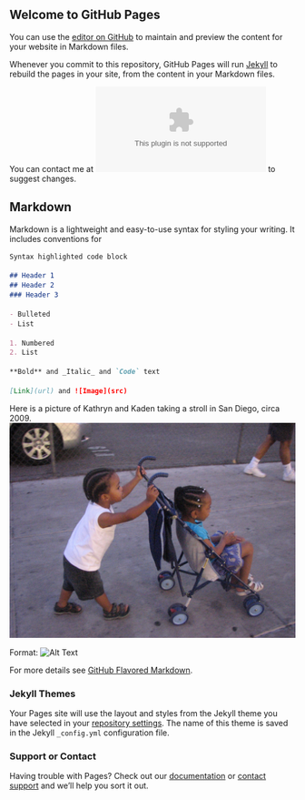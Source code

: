## Welcome to GitHub Pages

You can use the [editor on GitHub](https://github.com/kdn2349/constantine/edit/gh-pages/index.md) to maintain and preview the content for your website in Markdown files.

Whenever you commit to this repository, GitHub Pages will run [Jekyll](https://jekyllrb.com/) to rebuild the pages in your site, from the content in your Markdown files.

You can contact me at ![Kevin Morgan](kevingmorgan@gmail.com) to suggest changes.

## Markdown

Markdown is a lightweight and easy-to-use syntax for styling your writing. It includes conventions for

```markdown
Syntax highlighted code block

## Header 1
## Header 2
### Header 3

- Bulleted
- List

1. Numbered
2. List

**Bold** and _Italic_ and `Code` text

[Link](url) and ![Image](src)
```
Here is a picture of Kathryn and Kaden taking a stroll in San Diego, circa 2009.
![Kathryn and Kaden](/images/katykaden_stroll.jpeg)

Format: ![Alt Text](url)


For more details see [GitHub Flavored Markdown](https://guides.github.com/features/mastering-markdown/).

### Jekyll Themes

Your Pages site will use the layout and styles from the Jekyll theme you have selected in your [repository settings](https://github.com/kdn2349/constantine/settings/pages). The name of this theme is saved in the Jekyll `_config.yml` configuration file.

### Support or Contact

Having trouble with Pages? Check out our [documentation](https://docs.github.com/categories/github-pages-basics/) or [contact support](https://support.github.com/contact) and we’ll help you sort it out.

